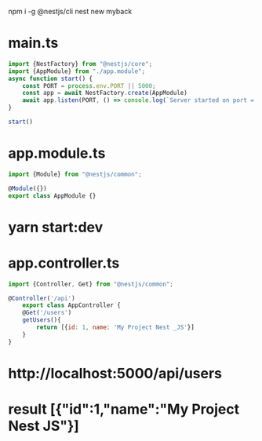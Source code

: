 npm i -g @nestjs/cli
nest new myback

# main.ts
```js
import {NestFactory} from "@nestjs/core";
import {AppModule} from "./app.module";
async function start() {
    const PORT = process.env.PORT || 5000;
    const app = await NestFactory.create(AppModule)
    await app.listen(PORT, () => console.log(`Server started on port = ${PORT}`))
}

start()
```

# app.module.ts
```js
import {Module} from "@nestjs/common";

@Module({})
export class AppModule {}
```
# yarn start:dev

# app.controller.ts
```js
import {Controller, Get} from "@nestjs/common";

@Controller('/api')
    export class AppController {
    @Get('/users')
    getUsers(){
        return [{id: 1, name: 'My Project Nest _JS'}]
    }
}
```
# http://localhost:5000/api/users
# result [{"id":1,"name":"My Project Nest JS"}]



